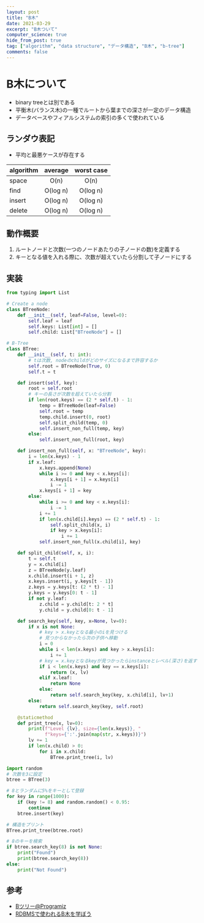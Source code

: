 ```yaml
---
layout: post
title: "B木"
date: 2021-03-29
excerpt: "B木ついて"
computer_science: true
hide_from_post: true
tag: ["algorithm", "data structure", "データ構造", "B木", "b-tree"]
comments: false
---
```


# B木について
 - binary treeとは別である
 - 平衡木(バランス木)の一種でルートから葉までの深さが一定のデータ構造
 - データベースやフィアルシステムの索引の多くで使われている

## ランダウ表記
 - 平均と最悪ケースが存在する

| algorithm |  average | worst case |
|-----------|:--------:|:----------:|
| space     |   O(n)   |    O(n)    |
| find      | O(log n) |    O(log n)    |
| insert    | O(log n) |    O(log n)    |
| delete    | O(log n) |    O(log n)    |

## 動作概要
 1. ルートノードと次数(一つのノードあたりの子ノードの数)を定義する
 2. キーとなる値を入れる際に、次数が超えていたら分割して子ノードにする

## 実装

```python
from typing import List

# Create a node
class BTreeNode:
    def __init__(self, leaf=False, level=0):
        self.leaf = leaf
        self.keys: List[int] = []
        self.child: List["BTreeNode"] = []

# B-Tree
class BTree:
    def __init__(self, t: int):
        # tは次数, nodeのchildがどのサイズになるまで許容するか
        self.root = BTreeNode(True, 0)
        self.t = t

    def insert(self, key):
        root = self.root
        # キーの長さが次数を超えていたら分割
        if len(root.keys) == (2 * self.t) - 1:
            temp = BTreeNode(leaf=False)
            self.root = temp
            temp.child.insert(0, root)
            self.split_child(temp, 0)
            self.insert_non_full(temp, key)
        else:
            self.insert_non_full(root, key)

    def insert_non_full(self, x: "BTreeNode", key):
        i = len(x.keys) - 1
        if x.leaf:
            x.keys.append(None)
            while i >= 0 and key < x.keys[i]:
                x.keys[i + 1] = x.keys[i]
                i -= 1
            x.keys[i + 1] = key
        else:
            while i >= 0 and key < x.keys[i]:
                i -= 1
            i += 1
            if len(x.child[i].keys) == (2 * self.t) - 1:
                self.split_child(x, i)
                if key > x.keys[i]:
                    i += 1
            self.insert_non_full(x.child[i], key)

    def split_child(self, x, i):
        t = self.t
        y = x.child[i]
        z = BTreeNode(y.leaf)
        x.child.insert(i + 1, z)
        x.keys.insert(i, y.keys[t - 1])
        z.keys = y.keys[t: (2 * t) - 1]
        y.keys = y.keys[0: t - 1]
        if not y.leaf:
            z.child = y.child[t: 2 * t]
            y.child = y.child[0: t - 1]

    def search_key(self, key, x=None, lv=0):
        if x is not None:
            # key > x.keyとなる最小のiを見つける
            # 見つからなかったら次の子供へ移動
            i = 0
            while i < len(x.keys) and key > x.keys[i]:
                i += 1
            # key = x.keyとなるkeyが見つかったらinstanceとレベル(深さ)を返す
            if i < len(x.keys) and key == x.keys[i]:
                return (x, lv)
            elif x.leaf:
                return None
            else:
                return self.search_key(key, x.child[i], lv+1)
        else:
            return self.search_key(key, self.root)

    @staticmethod
    def print_tree(x, lv=0):
        print(f"Level {lv}, size={len(x.keys)}, "
              f"keys={':'.join(map(str, x.keys))}")
        lv += 1
        if len(x.child) > 0:
            for i in x.child:
                BTree.print_tree(i, lv)

import random
# 次数を3に設定
btree = BTree(3)

# 8とランダムに5%をキーとして登録
for key in range(1000):
    if (key != 8) and random.random() < 0.95:
        continue
    btree.insert(key)

# 構造をプリント
BTree.print_tree(btree.root)

# 8のキーを検索
if btree.search_key(8) is not None:
    print("Found")
    print(btree.search_key(8))
else:
    print("Not Found")
```

## 参考
 - [Bツリー@Programiz](https://www.programiz.com/dsa/b-tree) 
 - [RDBMSで使われるB木を学ぼう](https://atmarkit.itmedia.co.jp/fcoding/articles/delphi/05/delphi05b.html)
